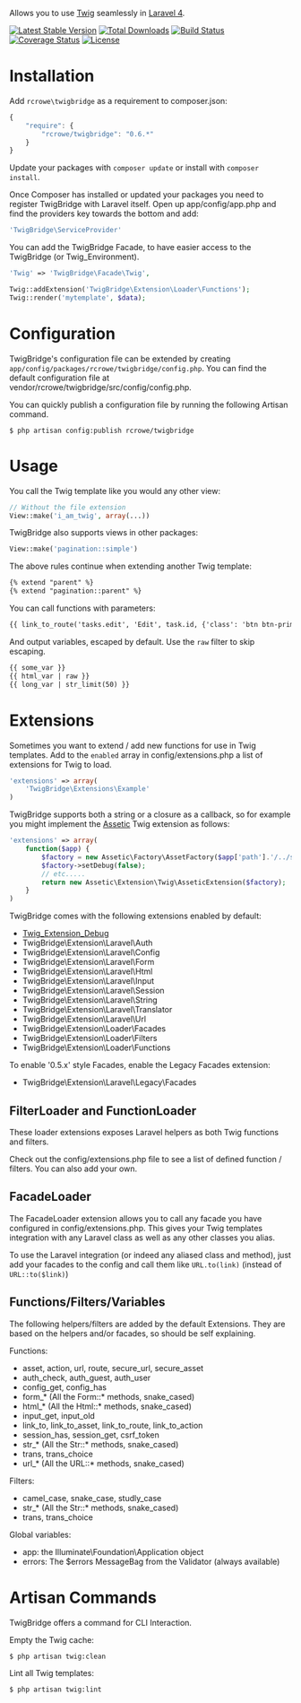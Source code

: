 Allows you to use [Twig](http://twig.sensiolabs.org/) seamlessly in [Laravel 4](http://laravel.com/).

[![Latest Stable Version](https://poser.pugx.org/rcrowe/twigbridge/v/stable.png)](https://packagist.org/packages/rcrowe/twigbridge)
[![Total Downloads](https://poser.pugx.org/rcrowe/twigbridge/downloads.png)](https://packagist.org/packages/rcrowe/twigbridge)
[![Build Status](https://travis-ci.org/rcrowe/TwigBridge.png?branch=master)](https://travis-ci.org/rcrowe/TwigBridge)
[![Coverage Status](https://coveralls.io/repos/rcrowe/TwigBridge/badge.png?branch=0.6)](https://coveralls.io/r/rcrowe/TwigBridge?branch=0.6)
[![License](https://poser.pugx.org/rcrowe/twigbridge/license.png)](https://packagist.org/packages/rcrowe/twigbridge)

Installation
============

Add `rcrowe\twigbridge` as a requirement to composer.json:

```javascript
{
    "require": {
        "rcrowe/twigbridge": "0.6.*"
    }
}
```

Update your packages with `composer update` or install with `composer install`.

Once Composer has installed or updated your packages you need to register TwigBridge with Laravel itself. Open up app/config/app.php and find the providers key towards the bottom and add:

```php
'TwigBridge\ServiceProvider'
```

You can add the TwigBridge Facade, to have easier access to the TwigBridge (or Twig_Environment).

```php
'Twig' => 'TwigBridge\Facade\Twig',
```

```php
Twig::addExtension('TwigBridge\Extension\Loader\Functions');
Twig::render('mytemplate', $data);
```

Configuration
=============

TwigBridge's configuration file can be extended by creating `app/config/packages/rcrowe/twigbridge/config.php`. You can find the default configuration file at vendor/rcrowe/twigbridge/src/config/config.php.

You can quickly publish a configuration file by running the following Artisan command.

```
$ php artisan config:publish rcrowe/twigbridge
```

Usage
=====

You call the Twig template like you would any other view:

```php
// Without the file extension
View::make('i_am_twig', array(...))
```

TwigBridge also supports views in other packages:

```php
View::make('pagination::simple')
```

The above rules continue when extending another Twig template:

```html
{% extend "parent" %}
{% extend "pagination::parent" %}
```

You can call functions with parameters:

```html
{{ link_to_route('tasks.edit', 'Edit', task.id, {'class': 'btn btn-primary'}) }}
```

And output variables, escaped by default. Use the `raw` filter to skip escaping.

```html
{{ some_var }}
{{ html_var | raw }}
{{ long_var | str_limit(50) }}
```
    
Extensions
==========

Sometimes you want to extend / add new functions for use in Twig templates. Add to the `enabled` array in config/extensions.php a list of extensions for Twig to load.

```php
'extensions' => array(
    'TwigBridge\Extensions\Example'
)
```

TwigBridge supports both a string or a closure as a callback, so for example you might implement the [Assetic](https://github.com/kriswallsmith/assetic) Twig extension as follows:

```php
'extensions' => array(
    function($app) {
        $factory = new Assetic\Factory\AssetFactory($app['path'].'/../some/path/');
        $factory->setDebug(false);
        // etc.....
        return new Assetic\Extension\Twig\AsseticExtension($factory);
    }
)
```

TwigBridge comes with the following extensions enabled by default:

- [Twig_Extension_Debug](http://twig.sensiolabs.org/doc/extensions/debug.html)
- TwigBridge\Extension\Laravel\Auth
- TwigBridge\Extension\Laravel\Config
- TwigBridge\Extension\Laravel\Form
- TwigBridge\Extension\Laravel\Html
- TwigBridge\Extension\Laravel\Input
- TwigBridge\Extension\Laravel\Session
- TwigBridge\Extension\Laravel\String
- TwigBridge\Extension\Laravel\Translator
- TwigBridge\Extension\Laravel\Url
- TwigBridge\Extension\Loader\Facades
- TwigBridge\Extension\Loader\Filters
- TwigBridge\Extension\Loader\Functions

To enable '0.5.x' style Facades, enable the Legacy Facades extension:
- TwigBridge\Extension\Laravel\Legacy\Facades


FilterLoader and FunctionLoader
-----------

These loader extensions exposes Laravel helpers as both Twig functions and filters.

Check out the config/extensions.php file to see a list of defined function / filters. You can also add your own.

FacadeLoader
-----------

The FacadeLoader extension allows you to call any facade you have configured in config/extensions.php. This gives your Twig templates integration with any Laravel class as well as any other classes you alias.

To use the Laravel integration (or indeed any aliased class and method), just add your facades to the config and call them like `URL.to(link)` (instead of `URL::to($link)`)

Functions/Filters/Variables
-----------

The following helpers/filters are added by the default Extensions. They are based on the helpers and/or facades, so should be self explaining.

Functions:
 * asset, action, url, route, secure_url, secure_asset
 * auth_check, auth_guest, auth_user
 * config_get, config_has
 * form_* (All the Form::* methods, snake_cased)
 * html_* (All the Html::* methods, snake_cased)
 * input_get, input_old
 * link_to, link_to_asset, link_to_route, link_to_action
 * session_has, session_get, csrf_token
 * str_* (All the Str::* methods, snake_cased)
 * trans, trans_choice
 * url_* (All the URL::* methods, snake_cased)
 
Filters:
 * camel_case, snake_case, studly_case
 * str_* (All the Str::* methods, snake_cased)
 * trans, trans_choice
 
Global variables:
 * app: the Illuminate\Foundation\Application object
 * errors: The $errors MessageBag from the Validator (always available)

Artisan Commands
================

TwigBridge offers a command for CLI Interaction.

Empty the Twig cache:
```
$ php artisan twig:clean
```

Lint all Twig templates:
```
$ php artisan twig:lint
```
